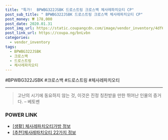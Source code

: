 ```yaml
--- 
title: "특가!  BPWBG322JSBK 드로스트링 크로스백 체사레파치오티 CP" 
post_sub_title: " BPWBG322JSBK 드로스트링 크로스백 체사레파치오티 CP" 
post_money: ₩ 178,000 
post_date: 2020.01.31 
post_img_url: https://static.coupangcdn.com/image/vendor_inventory/4df6/a67a8118923c0caf9715ee36d54775a40c6c1697c38e364bd310d2fcc4aa.jpg 
post_link_url: https://coupa.ng/bnLvbn 
categories: 
  - vendor_inventory 
tags: 
  - BPWBG322JSBK 
  - 크로스백 
  - 드로스트링 
  - 체사레파치오티 
--- 
```

  #BPWBG322JSBK #크로스백 #드로스트링 #체사레파치오티 
<hr> 

> 고난의 시기에 동요하지 않는 것, 이것은 진정 칭찬받을 만한 뛰어난 인물의 증거다. – 베토벤 


### POWER LINK

* <a href="https://blog.naver.com/sakai111/221766189083" target="_blank"> [생활] 체사레파치오티가방 정보 </a>
* <a href="https://blog.naver.com/fasyy4321/221791667026" target="_blank">[추천]체사레파치오티 22가지 정보</a>
